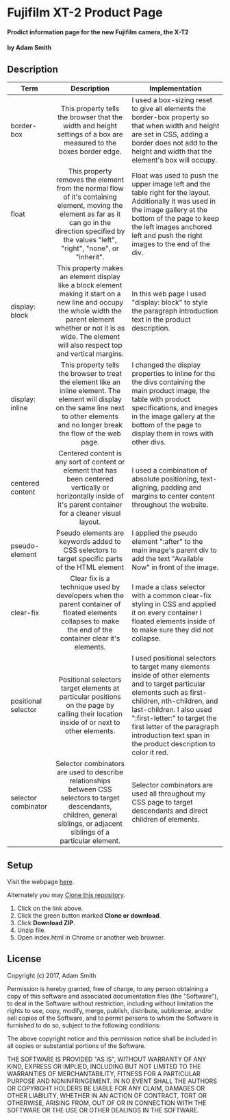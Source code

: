 # Fujifilm XT-2 Product Page

#### Prodict information page for the new Fujifilm camera, the X-T2

#### by **Adam Smith**

## Description



| Term | Description | Implementation |
| -- |:--:| --|
| border-box | This property tells the browser that the width and height settings of a box are measured to the boxes border edge. | I used a box-sizing reset to give all elements the border-box property so that when width and height are set in CSS, adding a border does not add to the height and width that the element's box will occupy. |
| float | This property removes the element from the normal flow of it's containing element, moving the element as far as it can go in the direction specified by the values "left", "right", "none", or "inherit". | Float was used to push the upper image left and the table right for the layout. Additionally it was used in the image gallery at the bottom of the page to keep the left images anchored left and push the right images to the end of the div. |
| display: block | This property makes an element display like a block element making it start on a new line and occupy the whole width the parent element whether or not it is as wide. The element will also respect top and vertical margins.| In this web page I used "display: block" to style the paragraph introduction text in the product description. |
| display: inline | This property tells the browser to treat the element like an inline element. The element will display on the same line next to other elements and no longer break the flow of the web page. | I changed the display properties to inline for the the divs containing the main product image, the table with product specifications, and images in the image gallery at the bottom of the page to display them in rows with other divs. |
| centered content | Centered content is any sort of content or element that has been centered vertically or horizontally inside of it's parent container for a cleaner visual layout. | I used a combination of absolute positioning, text-aligning, padding and margins to center content throughout the website. |
| pseudo-element | Pseudo elements are keywords added to CSS selectors to target specific parts of the HTML element | I applied the pseudo element ":after" to the main image's parent div to add the text "Available Now" in front of the image. |
| clear-fix | Clear fix is a technique used by developers when the parent container of floated elements collapses to make the end of the container clear it's elements. | I made a class selector with a common clear-fix styling in CSS and applied it on every container I floated elements inside of to make sure they did not collapse. |
| positional selector | Positional selectors target elements at particular positions on the page by calling their location inside of or next to other elements. | I used positional selectors to target many elements inside of other elements and to target particular elements such as first-children, nth-children, and last-children.  I also used ":first-letter:" to target the first letter of the paragraph introduction text span in the product description to color it red.|
| selector combinator | Selector combinators are used to describe relationships between CSS selectors to target descendants, children, general siblings, or adjacent siblings of a particular element. | Selector combinators are used all throughout my CSS page to target descendants and direct children of elements. |


## Setup

Visit the webpage [here](alspdx.github.io/Fujifilm-X-T2).

Alternately you may [Clone this repository](https://github.com/alspdx/Fujifilm-X-T2).
  1. Click on the link above.
  2. Click the green button marked **Clone or download**.
  3. Click **Download ZIP**.
  4. Unzip file.
  5. Open index.html in Chrome or another web browser.

## License

Copyright (c) 2017, Adam Smith

Permission is hereby granted, free of charge, to any person obtaining a copy of this software and associated documentation files (the "Software"), to deal in the Software without restriction, including without limitation the rights to use, copy, modify, merge, publish, distribute, sublicense, and/or sell copies of the Software, and to permit persons to whom the Software is furnished to do so, subject to the following conditions:

The above copyright notice and this permission notice shall be included in all copies or substantial portions of the Software.

THE SOFTWARE IS PROVIDED "AS IS", WITHOUT WARRANTY OF ANY KIND, EXPRESS OR IMPLIED, INCLUDING BUT NOT LIMITED TO THE WARRANTIES OF MERCHANTABILITY, FITNESS FOR A PARTICULAR PURPOSE AND NONINFRINGEMENT. IN NO EVENT SHALL THE AUTHORS OR COPYRIGHT HOLDERS BE LIABLE FOR ANY CLAIM, DAMAGES OR OTHER LIABILITY, WHETHER IN AN ACTION OF CONTRACT, TORT OR OTHERWISE, ARISING FROM, OUT OF OR IN CONNECTION WITH THE SOFTWARE OR THE USE OR OTHER DEALINGS IN THE SOFTWARE.
